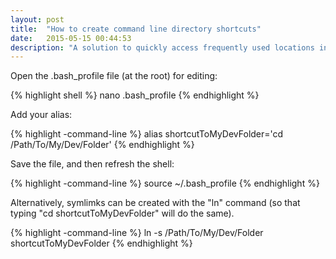 ```yaml
---
layout: post
title:  "How to create command line directory shortcuts"
date:   2015-05-15 00:44:53
description: "A solution to quickly access frequently used locations in the command line."
---
```


Open the .bash_profile file (at the root) for editing:

{% highlight shell %}
nano .bash_profile
{% endhighlight %}

Add your alias:

{% highlight -command-line %}
alias shortcutToMyDevFolder='cd /Path/To/My/Dev/Folder'
{% endhighlight %}

Save the file, and then refresh the shell:

{% highlight -command-line %}
source ~/.bash_profile
{% endhighlight %}

Alternatively, symlimks can be created with the "ln" command (so that typing "cd shortcutToMyDevFolder" will do the same).

{% highlight -command-line %}
ln -s /Path/To/My/Dev/Folder shortcutToMyDevFolder
{% endhighlight %}
